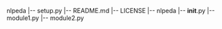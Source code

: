 nlpeda 
  |-- setup.py 
  |-- README.md 
  |-- LICENSE
  |-- nlpeda
        |-- __init__.py
        |-- module1.py
        |-- module2.py